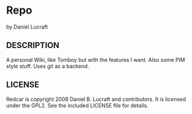 Repo
====

by Daniel Lucraft

DESCRIPTION
-----------
  
A personal Wiki, like Tomboy but with the features I want. Also some
PIM style stuff. Uses git as a backend.

LICENSE
-------

Redcar is copyright 2008 Daniel B. Lucraft and contributors. It is licensed under the GPL2. 
See the included LICENSE file for details.
